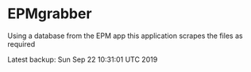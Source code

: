 # EPMgrabber
Using a database from the EPM app this application scrapes the files as required


Latest backup: Sun Sep 22 10:31:01 UTC 2019
